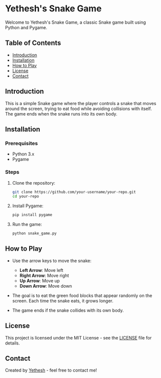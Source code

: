 # Yethesh's Snake Game

Welcome to Yethesh's Snake Game, a classic Snake game built using Python and Pygame.

## Table of Contents

- [Introduction](#introduction)
- [Installation](#installation)
- [How to Play](#how-to-play)
- [License](#license)
- [Contact](#contact)

## Introduction

This is a simple Snake game where the player controls a snake that moves around the screen, trying to eat food while avoiding collisions with itself. The game ends when the snake runs into its own body.

## Installation

### Prerequisites

- Python 3.x
- Pygame

### Steps

1. Clone the repository:
    ```bash
    git clone https://github.com/your-username/your-repo.git
    cd your-repo
    ```

2. Install Pygame:
    ```bash
    pip install pygame
    ```

3. Run the game:
    ```bash
    python snake_game.py
    ```

## How to Play

- Use the arrow keys to move the snake:
  - **Left Arrow**: Move left
  - **Right Arrow**: Move right
  - **Up Arrow**: Move up
  - **Down Arrow**: Move down

- The goal is to eat the green food blocks that appear randomly on the screen. Each time the snake eats, it grows longer.

- The game ends if the snake collides with its own body.

## License

This project is licensed under the MIT License - see the [LICENSE](LICENSE) file for details.

## Contact

Created by [Yethesh](mailto:your-email@example.com) - feel free to contact me!

